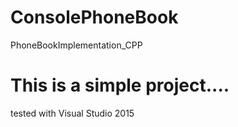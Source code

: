 # ConsolePhoneBook
PhoneBookImplementation_CPP

# This is a simple project....
tested with Visual Studio 2015
